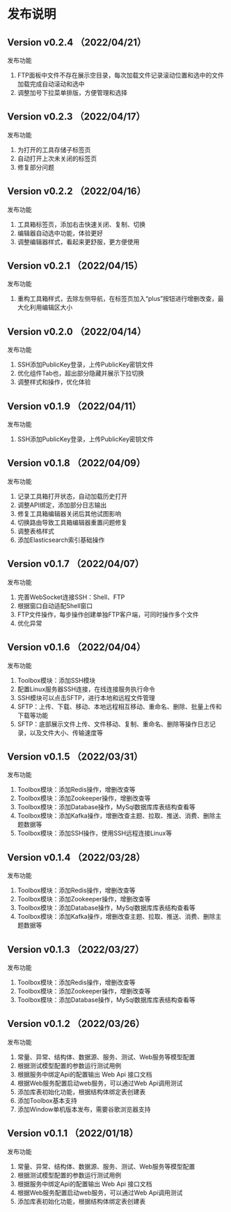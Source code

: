 # 发布说明

## Version v0.2.4 （2022/04/21）

发布功能

1. FTP面板中文件不存在展示空目录，每次加载文件记录滚动位置和选中的文件加载完成自动滚动和选中
2. 调整加号下拉菜单排版，方便管理和选择

## Version v0.2.3 （2022/04/17）

发布功能

1. 为打开的工具存储子标签页
2. 自动打开上次未关闭的标签页
3. 修复部分问题

## Version v0.2.2 （2022/04/16）

发布功能

1. 工具箱标签页，添加右击快速关闭、复制、切换
2. 编辑器自动选中功能，体验更好
3. 调整编辑器样式，看起来更舒服，更方便使用

## Version v0.2.1 （2022/04/15）

发布功能

1. 重构工具箱样式，去除左侧导航，在标签页加入“plus”按钮进行增删改查，最大化利用编辑区大小

## Version v0.2.0 （2022/04/14）

发布功能

1. SSH添加PublicKey登录，上传PublicKey密钥文件
2. 优化组件Tab也，超出部分隐藏并展示下拉切换
3. 调整样式和操作，优化体验

## Version v0.1.9 （2022/04/11）

发布功能

1. SSH添加PublicKey登录，上传PublicKey密钥文件

## Version v0.1.8 （2022/04/09）

发布功能

1. 记录工具箱打开状态，自动加载历史打开
2. 调整API绑定，添加部分日志输出
3. 修复工具箱编辑器关闭后其他试图影响
4. 切换路由导致工具箱编辑器重置问题修复
5. 调整表格样式
6. 添加Elasticsearch索引基础操作

## Version v0.1.7 （2022/04/07）

发布功能

1. 完善WebSocket连接SSH：Shell、FTP
2. 根据窗口自动适配Shell窗口
3. FTP文件操作，每步操作创建单独FTP客户端，可同时操作多个文件
4. 优化异常

## Version v0.1.6 （2022/04/04）

发布功能

1. Toolbox模块：添加SSH模块
2. 配置Linux服务器SSH连接，在线连接服务执行命令
3. SSH模块可以点击SFTP，进行本地和远程文件管理
4. SFTP：上传、下载、移动、本地远程相互移动、重命名、删除、批量上传和下载等功能
5. SFTP：底部展示文件上传、文件移动、复制、重命名、删除等操作日志记录，以及文件大小、传输速度等

## Version v0.1.5 （2022/03/31）

发布功能

1. Toolbox模块：添加Redis操作，增删改查等
2. Toolbox模块：添加Zookeeper操作，增删改查等
3. Toolbox模块：添加Database操作，MySql数据库库表结构查看等
4. Toolbox模块：添加Kafka操作，增删改查主题、拉取、推送、消费、删除主题数据等
5. Toolbox模块：添加SSH操作，使用SSH远程连接Linux等

## Version v0.1.4 （2022/03/28）

发布功能

1. Toolbox模块：添加Redis操作，增删改查等
2. Toolbox模块：添加Zookeeper操作，增删改查等
3. Toolbox模块：添加Database操作，MySql数据库库表结构查看等
4. Toolbox模块：添加Kafka操作，增删改查主题、拉取、推送、消费、删除主题数据等

## Version v0.1.3 （2022/03/27）

发布功能

1. Toolbox模块：添加Redis操作，增删改查等
2. Toolbox模块：添加Zookeeper操作，增删改查等
3. Toolbox模块：添加Database操作，MySql数据库库表结构查看等

## Version v0.1.2 （2022/03/26）

发布功能

1. 常量、异常、结构体、数据源、服务、测试、Web服务等模型配置
2. 根据测试模型配置的参数运行测试用例
3. 根据服务中绑定Api的配置输出 Web Api 接口文档
4. 根据Web服务配置启动web服务，可以通过Web Api调用测试
5. 添加库表初始化功能，根据结构体绑定表创建表
6. 添加Toolbox基本支持
7. 添加Window单机版本发布，需要谷歌浏览器支持

## Version v0.1.1 （2022/01/18）

发布功能

1. 常量、异常、结构体、数据源、服务、测试、Web服务等模型配置
2. 根据测试模型配置的参数运行测试用例
3. 根据服务中绑定Api的配置输出 Web Api 接口文档
4. 根据Web服务配置启动web服务，可以通过Web Api调用测试
5. 添加库表初始化功能，根据结构体绑定表创建表
